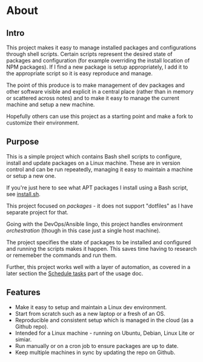 # About


## Intro

This project makes it easy to manage installed packages and configurations through shell scripts. Certain scripts represent the desired state of packages and configuration (for example overriding the install location of NPM packages). If I find a new package is setup appropriately, I add it to the appropriate script so it is easy reproduce and manage.

The point of this produce is to make management of dev packages and other software visible and explicit in a central place (rather than in memory or scattered across notes) and to make it easy to manage the current machine and setup a new machine.

Hopefully others can use this project as a starting point and make a fork to customize their environment.


## Purpose

This is a simple project which contains Bash shell scripts to configure, install and update packages on a Linux machine. These are in version control and can be run repeatedly, managing it easy to maintain a machine or setup a new one.

<!-- TODO: Convert to git URL -->
If you're just here to see what APT packages I install using a Bash script, see [install.sh](/genesis/install.sh).

This project focused on _packages_ - it does not support "dotfiles" as I have separate project for that.

Going with the DevOps/Ansible lingo, this project handles environment _orchestration_ (though in this case just a single host machine). 

The project specifies the state of packages to be installed and configured and running the scripts makes it happen. This saves time having to research or rememeber the commands and run them.

Further, this project works well with a layer of automation, as covered in a later section the [Schedule tasks](usage.md#schedule-tasks) part of the usage doc.


## Features

- Make it easy to setup and maintain a Linux dev environment.
- Start from scratch such as a new laptop or a fresh of an OS.
- Reproducible and consistent setup which is managed in the cloud (as a Github repo).
- Intended for a Linux machine - running on Ubuntu, Debian, Linux Lite or simiar.
- Run manually or on a cron job to ensure packages are up to date. 
- Keep multiple machines in sync by updating the repo on Github.
